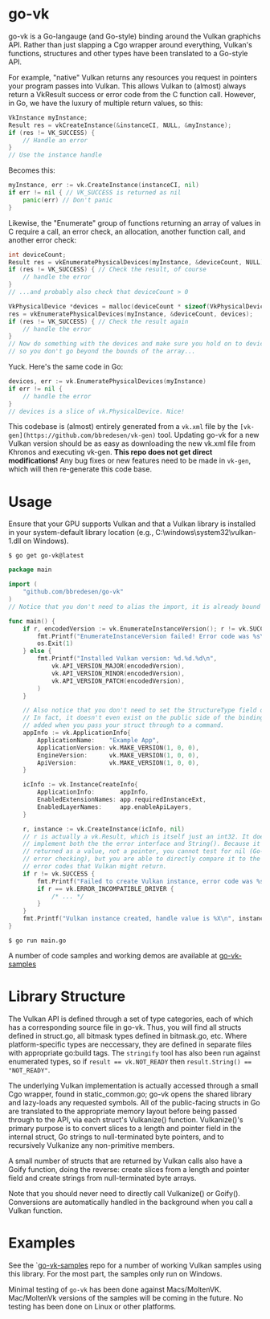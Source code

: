 # go-vk

go-vk is a Go-langauge (and Go-style) binding around the Vulkan graphichs API. Rather than just slapping a Cgo wrapper
around everything, Vulkan's functions, structures and other types have been translated to a Go-style API.

For example, "native" Vulkan returns any resources you request in pointers your program passes into Vulkan. This allows
Vulkan to (almost) always return a VkResult success or error code from the C function call. However, in Go, we have the
luxury of multiple return values, so this:

```C
VkInstance myInstance;
Result res = vkCreateInstance(&instanceCI, NULL, &myInstance);
if (res != VK_SUCCESS) {
    // Handle an error
}
// Use the instance handle
```

Becomes this:
```go
myInstance, err := vk.CreateInstance(instanceCI, nil)
if err != nil { // VK_SUCCESS is returned as nil
    panic(err) // Don't panic
}
```

Likewise, the "Enumerate" group of functions returning an array of values in C require a call, an error check, an
allocation, another function call, and another error check:
```C
int deviceCount;
Result res = vkEnumeratePhysicalDevices(myInstance, &deviceCount, NULL);
if (res != VK_SUCCESS) { // Check the result, of course
    // handle the error
}
// ...and probably also check that deviceCount > 0

VkPhysicalDevice *devices = malloc(deviceCount * sizeof(VkPhysicalDevice));
res = vkEnumeratePhysicalDevices(myInstance, &deviceCount, devices);
if (res != VK_SUCCESS) { // Check the result again
    // handle the error
}
// Now do something with the devices and make sure you hold on to deviceCount 
// so you don't go beyond the bounds of the array...
```

Yuck. Here's the same code in Go:
```go
devices, err := vk.EnumeratePhysicalDevices(myInstance)
if err != nil {
    // handle the error
}
// devices is a slice of vk.PhysicalDevice. Nice!
```

This codebase is (almost) entirely generated from a `vk.xml` file by the `[vk-gen](https://github.com/bbredesen/vk-gen)`
tool. Updating go-vk for a new Vulkan version should be as easy as downloading the new vk.xml file from Khronos and
executing vk-gen. **This repo does not get direct modifications!** Any bug fixes or new features need to be made in
`vk-gen`, which will then re-generate this code base.

# Usage

Ensure that your GPU supports Vulkan and that a Vulkan library is installed in your system-default library location
(e.g., C:\windows\system32\vulkan-1.dll on Windows).

`$ go get go-vk@latest`

```go main.go
package main

import (
    "github.com/bbredesen/go-vk"
)
// Notice that you don't need to alias the import, it is already bound to the "vk" namespace

func main() {
    if r, encodedVersion := vk.EnumerateInstanceVersion(); r != vk.SUCCESS {
        fmt.Printf("EnumerateInstanceVersion failed! Error code was %s\n", err.Error())
        os.Exit(1)
    } else {
        fmt.Printf("Installed Vulkan version: %d.%d.%d\n", 
            vk.API_VERSION_MAJOR(encodedVersion), 
            vk.API_VERSION_MINOR(encodedVersion), 
            vk.API_VERSION_PATCH(encodedVersion),
        )
    }

    // Also notice that you don't need to set the StructureType field on your Go structs. 
    // In fact, it doesn't even exist on the public side of the binding...it is automatically
    // added when you pass your struct through to a command.
    appInfo := vk.ApplicationInfo{
		ApplicationName:    "Example App",
		ApplicationVersion: vk.MAKE_VERSION(1, 0, 0),
		EngineVersion:      vk.MAKE_VERSION(1, 0, 0),
		ApiVersion:         vk.MAKE_VERSION(1, 0, 0),
	}

	icInfo := vk.InstanceCreateInfo{
		ApplicationInfo:       appInfo,
		EnabledExtensionNames: app.requiredInstanceExt,
		EnabledLayerNames:     app.enableApiLayers,
	}

	r, instance := vk.CreateInstance(icInfo, nil)
    // r is actually a vk.Result, which is itself just an int32. It does 
    // implement both the the error interface and String(). Because it is 
    // returned as a value, not a pointer, you cannot test for nil (Go-style
    // error checking), but you are able to directly compare it to the known 
    // error codes that Vulkan might return.
    if r != vk.SUCCESS {
        fmt.Printf("Failed to create Vulkan instance, error code was %s\n", err.Error())
        if r == vk.ERROR_INCOMPATIBLE_DRIVER { 
            /* ... */
        }
    }
    fmt.Printf("Vulkan instance created, handle value is %X\n", instance)
}
```

`$ go run main.go`

A number of code samples and working demos are available at [go-vk-samples](https://github.com/bbredesen/go-vk-samples)


# Library Structure

The Vulkan API is defined through a set of type categories, each of which has a corresponding source file in go-vk.
Thus, you will find all structs defined in struct.go, all bitmask types defined in bitmask.go, etc. Where
platform-specific types are neccessary, they are defined in separate files with appropriate go:build tags. The
`stringify` tool has also been run against enumerated types, so if `result == vk.NOT_READY` then `result.String() == "NOT_READY"`.

The underlying Vulkan implementation is actually accessed through a small Cgo wrapper, found in static_common.go; go-vk
opens the shared library and lazy-loads any requested symbols. All of the public-facing structs in Go are translated to
the appropriate memory layout before being passed through to the API, via each struct's Vulkanize() function.
Vulkanize()'s primary purpose is to convert slices to a length and pointer field in the internal struct, Go strings to
null-terminated byte pointers, and to recursively Vulkanize any non-primitive members.

A small number of structs that are returned by Vulkan calls also have a Goify function, doing the reverse: create slices
from a length and pointer field and create strings from null-terminated byte arrays.

Note that you should never need to directly call Vulkanize() or Goify(). Conversions are automatically handled in the
background when you call a Vulkan function.

# Examples

See the `[go-vk-samples](https://github.com/bbredesen/go-vk-samples) repo for a number of working Vulkan samples using
this library. For the most part, the samples only run on Windows. 

Minimal testing of `go-vk` has been done against Macs/MoltenVK. Mac/MoltenVk versions of the samples will be coming in the future. No testing has been done on Linux or other platforms.